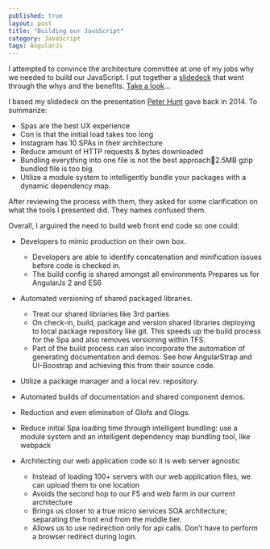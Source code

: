```yaml
---
published: true
layout: post
title: "Building our JavaScript"
category: JavaScript
tags: AngularJs
---
```



I attempted to convince the architecture committee at one of my jobs why we needed to build our JavaScript.  I put together a [slidedeck](http://www.slideshare.net/bradyclifford/building-javascript) that went through the whys and the benefits.  [Take a look](http://www.slideshare.net/bradyclifford/building-javascript)...

I based my slidedeck on the presentation [Peter Hunt](https://youtu.be/VkTCL6Nqm6Y) gave back in 2014.  To summarize:
- Spas are the best UX experience
- Con is that the initial load takes too long
- Instagram has 10 SPAs in their architecture
- Reduce amount of HTTP requests & bytes downloaded
- Bundling everything into one file is not the best approach2.5MB gzip bundled file is too big.
- Utilize a module system to intelligently bundle your packages with a dynamic dependency map.

After reviewing the process with them, they asked for some clarification on what the tools I presented did.  They names confused them.

Overall, I arguired the need to build web front end code so one could:
- Developers to mimic production on their own box.
  - Developers are able to identify concatenation and minification issues before code is checked in.
  - The build config is shared amongst all environments
Prepares us for AngularJs 2 and ES6

- Automated versioning of shared packaged libraries.
  - Treat our shared libriaries like 3rd parties
  - On check-in, build, package and version shared libraries deploying to local package repository like git.  This speeds up the build process for the Spa and also removes versioning within TFS.
  - Part of the build process can also incorporate the automation of generating documentation and demos.  See how AngularStrap and UI-Boostrap and achieving this from their source code.

- Utilize a package manager and a local rev. repository.
- Automated builds of documentation and shared component demos.
- Reduction and even elimination of Glofs and Glogs.
- Reduce initial Spa loading time through intelligent bundling: use a module system and an intelligent dependency map bundling tool, like webpack
- Architecting our web application code so it is web server agnostic
  - Instead of loading 100+ servers with our web application files, we can upload them to one location
  - Avoids the second hop to our F5 and web farm in our current architecture
  - Brings us closer to a true micro services SOA architecture; separating the front end from the middle tier.
  - Allows us to use redirection only for api calls.  Don’t have to perform a browser redirect during login.
